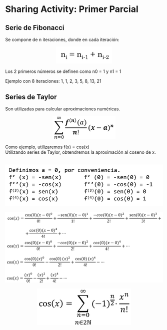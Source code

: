 <h1>Sharing Activity: Primer Parcial</h1>

<h2>Serie de Fibonacci</h2>
Se compone de n iteraciones, donde en cada iteración:<br>
<p style="text-align: center;">
	<img src="https://github.com/mfigueroa96/SharingActivitiesAA/blob/Parcial1/Parcial1/images/fibonacci_serie_def.png" width="180" />
</p>
Los 2 primeros números se definen como n0 = 1 y n1 = 1

Ejemplo con 8 iteraciones: 1, 1, 2, 3, 5, 8, 13, 21

<h2>Series de Taylor</h2>
Son utilizadas para calcular aproximaciones numéricas.<br>
<p style="text-align: center;">
	<img src="https://github.com/mfigueroa96/SharingActivitiesAA/blob/Parcial1/Parcial1/images/taylor_serie_def.png" width="200" />
</p>
Como ejemplo, utilizaremos f(x) = cos(x)<br>
Utilizando series de Taylor, obtendremos la aproximación al coseno de x.<br>
<br>
<p style="text-align: center;">
	<img src="https://github.com/mfigueroa96/SharingActivitiesAA/blob/Parcial1/Parcial1/images/cos_deriv_4.png" width="600" /><br><br>
	<img src="https://github.com/mfigueroa96/SharingActivitiesAA/blob/Parcial1/Parcial1/images/cosx_reduce.png" width="600" /><br><br>
	<img src="https://github.com/mfigueroa96/SharingActivitiesAA/blob/Parcial1/Parcial1/images/cosx_taylor.png" width="300" /><br>
</p>
